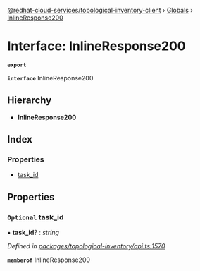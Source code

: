 [@redhat-cloud-services/topological-inventory-client](../README.md) › [Globals](../globals.md) › [InlineResponse200](inlineresponse200.md)

# Interface: InlineResponse200

**`export`** 

**`interface`** InlineResponse200

## Hierarchy

* **InlineResponse200**

## Index

### Properties

* [task_id](inlineresponse200.md#optional-task_id)

## Properties

### `Optional` task_id

• **task_id**? : *string*

*Defined in [packages/topological-inventory/api.ts:1570](https://github.com/leSamo/javascript-clients/blob/master/packages/topological-inventory/api.ts#L1570)*

**`memberof`** InlineResponse200
